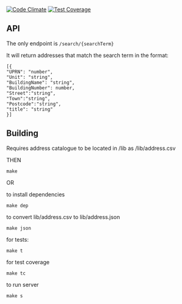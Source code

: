 [![Code Climate](https://codeclimate.com/github/foundersandcoders/camden-addresslookup/badges/gpa.svg)](https://codeclimate.com/github/foundersandcoders/camden-addresslookup) [![Test Coverage](https://codeclimate.com/github/foundersandcoders/camden-addresslookup/badges/coverage.svg)](https://codeclimate.com/github/foundersandcoders/camden-addresslookup)

## API

The only endpoint is ```/search/{searchTerm}```

It will return addresses that match the search term in the format:
```
[{
"UPRN": "number",
"Unit": "string",
"BuildingName": "string",
"BuildingNumber": number, 
"Street":"string",
"Town":"string",
"Postcode":"string",
"title": "string"
}]
```
## Building
Requires address catalogue to be located in /lib as /lib/address.csv

THEN

```
make
```

OR

to install dependencies
```
make dep
```

to convert lib/address.csv to lib/address.json
```
make json
```

for tests:
```
make t
```

for test coverage
```
make tc
```

to run server
```
make s
```

